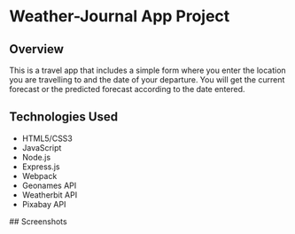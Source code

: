 # Weather-Journal App Project

## Overview
This is a travel app that includes a simple form where you enter the location you are travelling to and the date of your departure. You will get the current forecast or the predicted forecast according to the date entered.
## Technologies Used
<ul>
  <li>HTML5/CSS3</li>
  <li>JavaScript</li>
  <li>Node.js</li>
  <li>Express.js</li>
  <li>Webpack</li>
  <li>Geonames API</li>
  <li>Weatherbit API</li>
  <li>Pixabay API</li>
</ul>
## Screenshots



